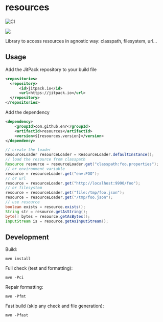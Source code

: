 # resources

![CI](https://github.com/enr/resources/workflows/CI/badge.svg)

[![](https://jitpack.io/v/enr/resources.svg)](https://jitpack.io/#enr/resources)

Library to access resources in agnostic way: classpath, filesystem, url...


## Usage

Add the JitPack repository to your build file

```xml
<repositories>
  <repository>
      <id>jitpack.io</id>
      <url>https://jitpack.io</url>
  </repository>
</repositories>
```

Add the dependency

```xml
<dependency>
    <groupId>com.github.enr</groupId>
    <artifactId>resources</artifactId>
    <version>${resources.version}</version>
</dependency>
```

```java
// create the loader
ResourceLoader resourceLoader = ResourceLoader.defaultInstance();
// load the resource from classpath
Resource resource = resourceLoader.get("classpath:foo.properties");
// or environment variable
resource = resourceLoader.get("env:FOO");
// or url
resource = resourceLoader.get("http://localhost:9990/foo");
// or filesystem
resource = resourceLoader.get("file:/tmp/foo.json");
resource = resourceLoader.get("/tmp/foo.json");
// use resource
boolean exists = resource.exists();
String str = resource.getAsString();
byte[] bytes = resource.getAsBytes();
InputStream is = resource.getAsInputStream();
```



## Development

Build:

```
mvn install
```

Full check (test and formatting):

```
mvn -Pci
```

Repair formatting:

```
mvn -Pfmt
```

Fast build (skip any check and file generation):

```
mvn -Pfast
```
